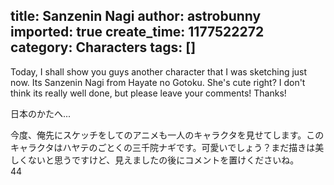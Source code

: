 title: Sanzenin Nagi
author: astrobunny
imported: true
create_time: 1177522272
category: Characters
tags: []
---
Today, I shall show you guys another character that I was sketching just now. Its Sanzenin Nagi from Hayate no Gotoku. She's cute right? I don't think its really well done, but please leave your comments! Thanks!  
  
日本のかたへ...  
  
今度、俺先にスケッチをしてのアニメも一人のキャラクタを見せてします。このキャラクタはハヤテのごとくの三千院ナギです。可愛いでしょう？まだ描きは美しくないと思うですけど、見えましたの後にコメントを置けくださいね。  
<wpg2idlightbox>44</wpg2idlightbox>

